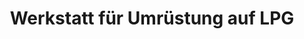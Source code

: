 ---
title: "Werkstatt für Umrüstung auf LPG"
url: /essen/werkstatt-fuer-umruestung-auf-lpg/
shop: Autowerkstatt
---